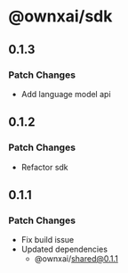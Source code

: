 # @ownxai/sdk

## 0.1.3

### Patch Changes

- Add language model api

## 0.1.2

### Patch Changes

- Refactor sdk

## 0.1.1

### Patch Changes

- Fix build issue
- Updated dependencies
  - @ownxai/shared@0.1.1
